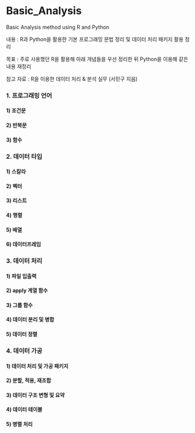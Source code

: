 # Basic_Analysis
Basic Analysis method using R and Python

내용 : R과 Python을 활용한 기본 프로그래밍 문법 정리 및 데이터 처리 패키지 활용 정리

목표 : 주로 사용했던 R을 활용해 아래 개념들을 우선 정리한 뒤 Python을 이용해 같은 내용 재정리

참고 자료 : R을 이용한 데이터 처리 & 분석 실무 (서민구 지음)

### 1. 프로그래밍 언어
#### 1) 조건문
#### 2) 반복문
#### 3) 함수


### 2. 데이터 타입
#### 1) 스칼라
#### 2) 벡터
#### 3) 리스트
#### 4) 행렬
#### 5) 배열
#### 6) 데이터프레임

### 3. 데이터 처리
#### 1) 파일 입출력
#### 2) apply 계열 함수
#### 3) 그룹 함수
#### 4) 데이터 분리 및 병합
#### 5) 데이터 정렬

### 4. 데이터 가공
#### 1) 데이터 처리 및 가공 패키지
#### 2) 분할, 적용, 재조합
#### 3) 데이터 구조 변형 및 요약
#### 4) 데이터 테이블
#### 5) 병렬 처리
